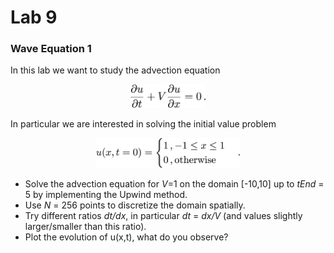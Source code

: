 # Lab 9
### Wave Equation 1

In this lab we want to study the advection equation
<p align="center">
<img src="stuffy_stuff/f1.png" width="120">
</p>

In particular we are interested in solving the initial value
problem
<p align="center">
<img src="stuffy_stuff/f2.png" width="230">
</p>

* Solve the advection equation for *V*=1 on the domain [-10,10]
up to *tEnd* = 5 by implementing the Upwind method.
* Use *N* = 256 points to discretize the domain spatially.
* Try different ratios *dt/dx*, in particular *dt* = *dx/V* (and values slightly larger/smaller than this ratio).
* Plot the evolution of u(x,t), what do you observe?  
